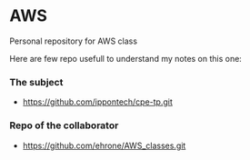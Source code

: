 # AWS
Personal repository for AWS class

Here are few repo usefull to understand my notes on this one:
### The subject
- https://github.com/ippontech/cpe-tp.git
### Repo of the collaborator
- https://github.com/ehrone/AWS_classes.git
